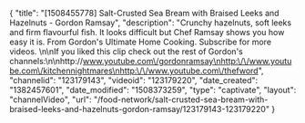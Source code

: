 {
    "title": "[1508455778] Salt-Crusted Sea Bream with Braised Leeks and Hazelnuts - Gordon Ramsay",
    "description": "Crunchy hazelnuts, soft leeks and firm flavourful fish. It looks difficult but Chef Ramsay shows you how easy it is. From Gordon's Ultimate Home Cooking. Subscribe for more videos. \n\nIf you liked this clip check out the rest of Gordon's channels:\n\nhttp:\/\/www.youtube.com\/gordonramsay\nhttp:\/\/www.youtube.com\/kitchennightmares\nhttp:\/\/www.youtube.com\/thefword",
    "channelid": "123179143",
    "videoid": "123179220",
    "date_created": "1382457601",
    "date_modified": "1508373259",
    "type": "captivate",
    "layout": "channelVideo",
    "url": "\/food-network\/salt-crusted-sea-bream-with-braised-leeks-and-hazelnuts-gordon-ramsay\/123179143-123179220"
}